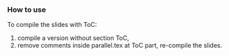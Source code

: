### How to use

To compile the slides with ToC:
1. compile a version without section ToC, 
2. remove comments inside parallel.tex at ToC part, re-compile the slides.
